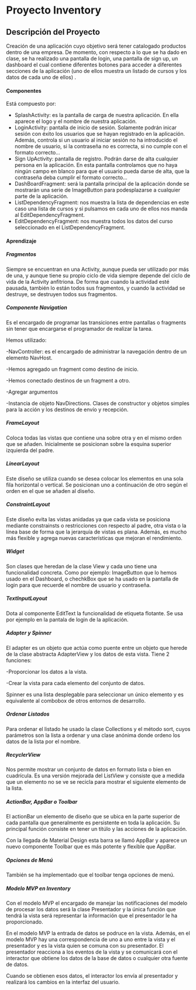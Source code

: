 # Proyecto Inventory

## Descripción del Proyecto

Creación de una aplicación cuyo objetivo será tener catalogado productos dentro de una empresa. De momento, con respecto a lo que se ha dado en clase, se ha realizado una pantalla de login, una pantalla de sign up, un dashboard el cual contiene diferentes botones para acceder a diferentes secciones de la aplicación (uno de ellos muestra un listado de cursos y los datos de cada uno de ellos) .

#### Componentes

Está compuesto por: 

- SplashActivity: es la pantalla de carga de nuestra aplicación. En ella aparece el logo y el nombre de nuestra aplicación.
- LoginActivity: pantalla de inicio de sesión. Solamente podrán inicar sesión con éxito los usuarios que se hayan registrado en la aplicación. Además, controla si un usuario al iniciar sesión no ha introducido el nombre de usuario, si la contraseña no es correcta, si no cumple con el formato correcto...
- Sign UpActivity: pantalla de registro. Podrán darse de alta cualquier persona en la aplicación. En esta pantalla controlamos que no haya ningún campo en blanco para que el usuario pueda darse de alta, que la contraseña deba cumplir el formato correcto...
- DashBoardFragment: será la pantalla principal de la aplicación donde se mostrarán una serie de ImageButton para podesplazarse a cualquier parte de la aplicación. 
- ListDependencyFragment: nos muestra la lista de dependencias en este caso una lista de cursos y si pulsamos en cada uno de ellos nos manda al EditDependencyFragment.
- EditDependencyFragment: nos muestra todos los datos del curso seleccionado en el ListDependencyFragment.

#### Aprendizaje

##### Fragmentos

Siempre se encuentran en una Activity, aunque pueda ser utilizado por más de una, y aunque tiene su propio ciclo de vida siempre depende del ciclo de vida de la Activity anfitriona. De forma que cuando la actividad esté pausada, también lo están todos sus fragmentos, y cuando la actividad se destruye, se destruyen todos sus fragmentos.



##### Componente Navigation

Es el encargado de programar las transiciones entre pantallas o fragments sin tener que encargarse el programador de realizar la tarea.

Hemos utilizado:

-NavController: es el encargado de administrar la navegación dentro de un elemento NavHost.

-Hemos agregado un fragment como destino de inicio.

-Hemos conectado destinos de un fragment a otro.

-Agregar argumentos

-Instancia de objeto NavDirections. Clases de constructor y objetos simples para la acción y los destinos de envío y recepción.

##### FrameLayout

Coloca todas las vistas que contiene una sobre otra y en el mismo orden que se añaden. Inicialmente se posicionan sobre la esquina superior izquierda del padre.

##### LinearLayout

Este diseño se utiliza cuando se desea colocar los elementos en una sola fila horizontal o vertical. Se posicionan uno a continuación de otro según el orden en el que se añaden al diseño.



##### ConstraintLayout

Este diseño evita las vistas anidadas ya que cada vista se posiciona mediante constrainsts o restricciones con respecto al padre, otra vista o la línea base de forma que la jerarquía de vistas es plana. Además, es mucho más flexible y agrega nuevas características que mejoran el rendimiento.



##### Widget

Son clases que heredan de la clase View y cada uno tiene una funcionalidad concreta. Como por ejemplo: ImageButton que lo hemos usado en el Dashboard, o chechkBox que se ha usado en la pantalla de login para que recuerde el nombre de usuario y contraseña.

##### TextInputLayout

Dota al componente EditText la funcionalidad de etiqueta flotante. Se usa por ejemplo en la pantala de login de la aplicación.

##### Adapter y Spinner

El adapter es un objeto que actúa como puente entre un objeto que herede de la clase abstracta AdapterView y los datos de esta vista. Tiene 2 funciones:

-Proporcionar los datos a la vista.

-Crear la vista para cada elemento del conjunto de datos.

Spinner es una lista desplegable para seleccionar un único elemento y es equivalente al combobox de otros entornos de desarrollo.

##### Ordenar Listados

Para ordenar el listado he usado la clase Collections y el método sort, cuyos parámetros son la lista a ordenar y una clase anónima donde ordeno los datos de la lista por el nombre.

##### RecyclerView

Nos permite mostrar un conjunto de datos en formato lista o bien en cuadrícula. Es una versión mejorada del ListView y consiste que a medida que un elemento no se ve se recicla para mostrar el siguiente elemento de la lista.

##### ActionBar, AppBar o Toolbar

El actionBar un elemento de diseño que se ubica en la parte superior de cada pantalla que generalmente es persistente en toda la aplicación. Su principal función consiste en tener un titúlo  y las acciones de la aplicación.

Con la llegada de Material Design esta barra se llamó AppBar y aparece un nuevo componente Toolbar que es más potente y flexible que AppBar.

##### Opciones de Menú

También se ha implementado que el toolbar tenga opciones de menú.

##### Modelo MVP en Inventory

Con el modelo MVP el encargado de manejar las notificaciones del modelo  de procesar los datos será la clase Presentador y la única función que tendrá la vista será representar la información que el presentador le ha proporcionado.

En el modelo MVP la entrada de datos se podruce en la vista. Además, en el modelo MVP hay una correspondencia de uno a uno entre la vista y el presentador y es la vista quien se comuna con su presentador. El presentador reacciona a los eventos de la vista y se comunicará con el interactor que obtiene los datos de la base de datos o cualquier otra fuente de datos. 

Cuando se obtienen esos datos, el interactor los envía al presentador y realizará los cambios en la interfaz del usuario.